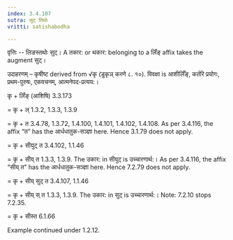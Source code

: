 ```yaml
---
index: 3.4.107
sutra: सुट् तिथोः
vritti: satishabodha

---
```

वृत्तिः -- लिङस्तथोः सुट्। A तकार: or थकार: belonging to a लिँङ् affix takes the augment सुट्।


उदाहरणम् – कृषीष्ट derived from √कृ (डुकृञ् करणे ८. १०). विवक्षा is आशीर्लिँङ्, कर्तरि प्रयोगः, प्रथम-पुरुषः, एकवचनम्, आत्मनेपद-प्रत्यय:।


कृ + लिँङ् (आशिषि) 3.3.173

= कृ + ल् 1.3.2, 1.3.3, 1.3.9

= कृ + त 3.4.78, 1.3.72, 1.4.100, 1.4.101, 1.4.102, 1.4.108. As per 3.4.116, the affix “त” has the आर्धधातुक-सञ्ज्ञा here. Hence 3.1.79 does not apply.

= कृ + सीयुट् त 3.4.102, 1.1.46

= कृ + सीय् त 1.3.3, 1.3.9. The उकार: in सीयुट् is उच्चारणार्थ:। As per 3.4.116, the affix “सीय् त” has the आर्धधातुक-सञ्ज्ञा here. Hence 7.2.79 does not apply.

= कृ + सीय् सुट् त 3.4.107, 1.1.46

= कृ + सीय् स् त 1.3.3, 1.3.9. The उकार: in सुट् is उच्चारणार्थ:। Note: 7.2.10 stops 7.2.35.

= कृ + सीस्त 6.1.66


Example continued under 1.2.12.